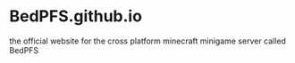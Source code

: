 # BedPFS.github.io
the official website for the cross platform minecraft minigame server called BedPFS
